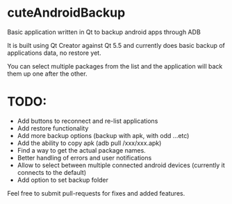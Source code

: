 # cuteAndroidBackup
Basic application written in Qt to backup android apps through ADB

It is built using Qt Creator against Qt 5.5 and currently does basic backup of applications data, no restore yet.

You can select multiple packages from the list and the application will back them up one after the other.

# TODO:
- Add buttons to reconnect and re-list applications
- Add restore functionality
- Add more backup options (backup with apk, with odd ...etc)
- Add the ability to copy apk (adb pull /xxx/xxx.apk)
- Find a way to get the actual package names.
- Better handling of errors and user notifications
- Allow to select between multiple connected android devices (currently it connects to the default)
- Add option to set backup folder

Feel free to submit pull-requests for fixes and added features.
